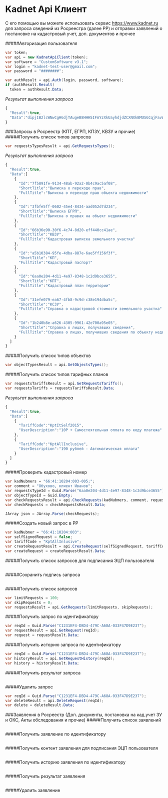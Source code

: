 # Kadnet Api Клиент
С его помощью вы можете использовать сервис https://www.kadnet.ru для запроса сведений из Росреестра (далее РР) и отправки заявлений о постановке на кадастровый учет, доп. документов и прочее

#####Авторизация пользователя
```csharp
var token;
var api = new KadnetApiClient(token);
var software = "CustomSoftware v3.1";
var login = "kadnet-test-user@gmail.com";
var password = "########";

var authResult = api.Auth(login, password, software);
if (authResult.Result)
  token = authResult.Data;
```
*Результат выполнения запроса*
```javascript
{
  "Result":true,
  "Data":"dipjIB2lcWNwCgHGdjTAugeB8HHH5IFmYzXkUayhdjdZCXNXkBMUSGCqjFavWy+tHqh1HnXy/eoLtbn7XHNRjtMnHDcvo2hp/y6XZcsS+y11D4STA3qU3KAq1uUxD/dMmS2Be1o+yF/WEh9oE7qWUXWJ6joI2Wf8ZtIzp/PlydYRXBA/B+oia"
}
```
###Запросы в Росреестр (КПТ, ЕГРП, КПЗУ, КВЗУ и прочие)
#####Получить список типов запросов
```csharp
var requestsTypesResult = api.GetRequestsTypes();
```
*Результат выполнения запроса*
```javascript
{
  "Result":true,
  "Data":[
    {
      "Id":"7f5891fe-9134-48ab-92a2-0b4c9ac5af08",
      "ShortTitle":"Выписка о переходе прав",
      "FullTitle":"Выписка о переходе прав объекта недвижимости"
    },
    {
      "Id":"3fbfe5ff-0602-45e4-8434-aad052d7d234",
      "ShortTitle":"Выписка ЕГРП",
      "FullTitle":"Выписка о правах на объект недвижимости"
    },
    {
      "Id":"66b36e90-30f6-4c74-8d20-eff440cc41ae",
      "ShortTitle":"КВЗУ",
      "FullTitle":"Кадастровая выписка земельного участка"
    },
    {
      "Id":"a5b10384-95fe-4dba-887e-6ae5ff156f3f",
      "ShortTitle":"КП",
      "FullTitle":"Кадастровый паспорт"
    },
    {
      "Id":"6aa0e204-4d11-4e97-8348-1c2d9bce3655",
      "ShortTitle":"КПТ",
      "FullTitle":"Кадастровый план территории"
    },
    {
      "Id":"31efe079-ea67-4fb8-9c9d-c38e194dba5c",
      "ShortTitle":"КСЗУ",
      "FullTitle":"Справка о кадастровой стоимости земельного участка"
    },
    {
      "Id":"1b240b8e-a626-4305-9961-42e700a95e05",
      "ShortTitle":"Справка о лицах, получавших сведения",
      "FullTitle":"Справка о лицах, получивших сведения по объекту недвижимости"
    }
  ]
}
```
#####Получить список типов объектов
```csharp
var objectTypesResult = api.GetObjectsTypes();
```
#####Получить список типов тарифных планов
```csharp
var requestsTariffsResult = api.GetRequestsTariffs();
var requestsTariffs = requestsTariffsResult.Data;
```
*Результат выполнения запроса*
```javascript
{
  "Result":true,
  "Data":[
    {
      "TariffCode":"KptItSelf2015",
      "UserDescription":"10Р + Самостоятельная оплата по коду платежа"
    },
    {
      "TariffCode":"KptAllInclusive",
      "UserDescription":"190 рублей - Автоматическая оплата"
    }
  ]
}
```


#####Проверить кадастровый номер
```csharp
var kadNubmers = "66:41:10204:003-005;";
var comment = "Обухово, клиент Иванов";
var requestsTypeId = Guid.Parse("6aa0e204-4d11-4e97-8348-1c2d9bce3655");//КПТ
var objectTypeId = Guid.Empty;
var checkRequestsResult = api.CheckRequests(kadNubmers, comment, requestsTypeId, objectTypeId);
var checkRequests = checkRequestsResult.Data;

JArray json = JArray.Parse(checkRequests);
```
#####Создать новый запрос в РР
```csharp
var kadNubmer = "66:41:10204:003";
var selfSignedRequest = false;
var tariffCode = "KptAllInlusive";
var createRequestResult = api.CreateRequest(selfSignedRequest, tariffCode, kadNubmer, comment, requestsTypeId, objectTypeId);
var createRequest = createRequestResult.Data;
```
#####Получить список запросов для подписания ЭЦП пользователя
```csharp

```
#####Сохранить подпись запроса
```csharp

```
#####Получить список запросов
```csharp
var limitRequests = 100;
var skipRequests = 0;
var requestsResult = api.GetRequests(limitRequests, skipRequests);
```
#####Получить запрос по идентификатору
```csharp
var reqId = Guid.Parse("C1231EF4-DBD4-479C-A68A-033F47D9E237");
var requestResult = api.GetRequest(reqId);
var request = requestResult.Data;
```
#####Получить историю запроса по идентификатору
```csharp
var reqId = Guid.Parse("C1231EF4-DBD4-479C-A68A-033F47D9E237");
var historyResult = api.GetRequestHistory(reqId);
var history = historyResult.Data;
```
#####Получить результат запроса
```csharp

```
#####Удалить запрос
```csharp
var reqId = Guid.Parse("C1231EF4-DBD4-479C-A68A-033F47D9E237");
var deleteResult = api.DeleteRequest(reqId);
var delete = deleteResult.Data;
```

###Заявления в Росреестр (Доп. документы, постановка на кад.учет ЗУ и ОКС, Акты обследования и прочие)
#####Получить список заявлений
```csharp

```
#####Получить заявление по идентификатору
```csharp

```
#####Получить контент заявления для подписания ЭЦП пользователя
```csharp

```
#####Получить историю заявления по идентификатору
```csharp

```
#####Получить результат заявления
```csharp

```
#####Удалить заявление
```csharp

```
